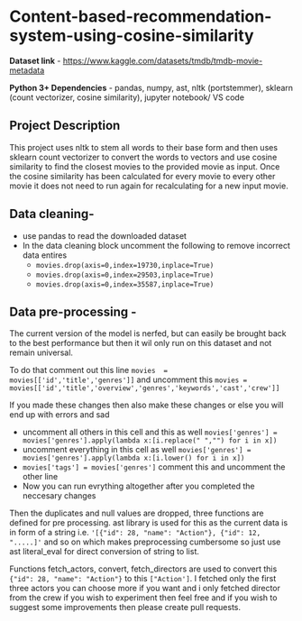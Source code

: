 # Content-based-recommendation-system-using-cosine-similarity
**Dataset link** - https://www.kaggle.com/datasets/tmdb/tmdb-movie-metadata
 
**Python 3+ Dependencies** - pandas, numpy, ast, nltk (portstemmer), sklearn (count vectorizer, cosine similarity), jupyter notebook/ VS code

## Project Description 
This project uses nltk to stem all words to their base form and then uses sklearn count vectorizer to convert the words to vectors and use cosine similarity to find the closest movies to the provided movie as input. Once the cosine similarity has been calculated for every movie to every other movie it does not need to run again for recalculating for a new input movie.
 
## Data  cleaning- 
 - use pandas to read the downloaded dataset
 - In the data cleaning block uncomment the following to remove incorrect data entires
   - `movies.drop(axis=0,index=19730,inplace=True)`
   -  `movies.drop(axis=0,index=29503,inplace=True)`
   -   `movies.drop(axis=0,index=35587,inplace=True)`

## Data pre-processing - 
The current version of the model is nerfed, but can easily be brought back to the best performance but then it wil only run on this dataset and not remain universal.

To do that comment out this line `movies  = movies[['id','title','genres']]` and uncomment this `movies = movies[['id','title','overview','genres','keywords','cast','crew']]`

If you made these changes then also make these changes or else you will end up with errors and sad 
  -  uncomment all others in this cell and this as well `movies['genres'] = movies['genres'].apply(lambda x:[i.replace(" ","") for i in x])`
  -  uncomment everything in this cell as well `movies['genres'] = movies['genres'].apply(lambda x:[i.lower() for i in x])`
  -  `movies['tags'] = movies['genres']` comment this and uncomment the other line
  -  Now you can run evrything altogether after you completed the neccesary changes


Then the duplicates and null values are dropped, three functions are defined for pre processing. ast library is used for this as the current data is in form of a string i.e. `'[{"id": 28, "name": "Action"}, {"id": 12, ".....]'` and so on which makes preprocessing cumbersome so just use ast literal_eval for direct conversion of string to list.

Functions fetch_actors, convert, fetch_directors are used to convert this `{"id": 28, "name": "Action"}` to this `["Action']`. I fetched only the first three actors you can choose more if you want and i only fetched director from the crew if you wish to experiment then feel free and if you wish to suggest some improvements then please create pull requests.

